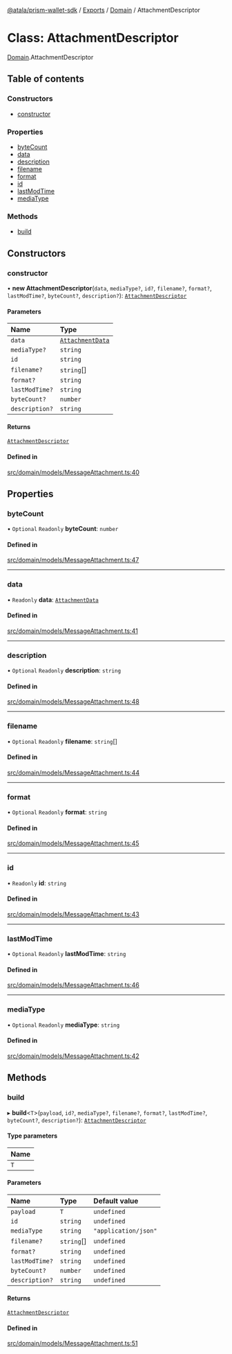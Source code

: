 [@atala/prism-wallet-sdk](../README.md) / [Exports](../modules.md) / [Domain](../modules/Domain.md) / AttachmentDescriptor

# Class: AttachmentDescriptor

[Domain](../modules/Domain.md).AttachmentDescriptor

## Table of contents

### Constructors

- [constructor](Domain.AttachmentDescriptor.md#constructor)

### Properties

- [byteCount](Domain.AttachmentDescriptor.md#bytecount)
- [data](Domain.AttachmentDescriptor.md#data)
- [description](Domain.AttachmentDescriptor.md#description)
- [filename](Domain.AttachmentDescriptor.md#filename)
- [format](Domain.AttachmentDescriptor.md#format)
- [id](Domain.AttachmentDescriptor.md#id)
- [lastModTime](Domain.AttachmentDescriptor.md#lastmodtime)
- [mediaType](Domain.AttachmentDescriptor.md#mediatype)

### Methods

- [build](Domain.AttachmentDescriptor.md#build)

## Constructors

### constructor

• **new AttachmentDescriptor**(`data`, `mediaType?`, `id?`, `filename?`, `format?`, `lastModTime?`, `byteCount?`, `description?`): [`AttachmentDescriptor`](Domain.AttachmentDescriptor.md)

#### Parameters

| Name | Type |
| :------ | :------ |
| `data` | [`AttachmentData`](../modules/Domain.md#attachmentdata) |
| `mediaType?` | `string` |
| `id` | `string` |
| `filename?` | `string`[] |
| `format?` | `string` |
| `lastModTime?` | `string` |
| `byteCount?` | `number` |
| `description?` | `string` |

#### Returns

[`AttachmentDescriptor`](Domain.AttachmentDescriptor.md)

#### Defined in

[src/domain/models/MessageAttachment.ts:40](https://github.com/input-output-hk/atala-prism-wallet-sdk-ts/blob/47ec1c8/src/domain/models/MessageAttachment.ts#L40)

## Properties

### byteCount

• `Optional` `Readonly` **byteCount**: `number`

#### Defined in

[src/domain/models/MessageAttachment.ts:47](https://github.com/input-output-hk/atala-prism-wallet-sdk-ts/blob/47ec1c8/src/domain/models/MessageAttachment.ts#L47)

___

### data

• `Readonly` **data**: [`AttachmentData`](../modules/Domain.md#attachmentdata)

#### Defined in

[src/domain/models/MessageAttachment.ts:41](https://github.com/input-output-hk/atala-prism-wallet-sdk-ts/blob/47ec1c8/src/domain/models/MessageAttachment.ts#L41)

___

### description

• `Optional` `Readonly` **description**: `string`

#### Defined in

[src/domain/models/MessageAttachment.ts:48](https://github.com/input-output-hk/atala-prism-wallet-sdk-ts/blob/47ec1c8/src/domain/models/MessageAttachment.ts#L48)

___

### filename

• `Optional` `Readonly` **filename**: `string`[]

#### Defined in

[src/domain/models/MessageAttachment.ts:44](https://github.com/input-output-hk/atala-prism-wallet-sdk-ts/blob/47ec1c8/src/domain/models/MessageAttachment.ts#L44)

___

### format

• `Optional` `Readonly` **format**: `string`

#### Defined in

[src/domain/models/MessageAttachment.ts:45](https://github.com/input-output-hk/atala-prism-wallet-sdk-ts/blob/47ec1c8/src/domain/models/MessageAttachment.ts#L45)

___

### id

• `Readonly` **id**: `string`

#### Defined in

[src/domain/models/MessageAttachment.ts:43](https://github.com/input-output-hk/atala-prism-wallet-sdk-ts/blob/47ec1c8/src/domain/models/MessageAttachment.ts#L43)

___

### lastModTime

• `Optional` `Readonly` **lastModTime**: `string`

#### Defined in

[src/domain/models/MessageAttachment.ts:46](https://github.com/input-output-hk/atala-prism-wallet-sdk-ts/blob/47ec1c8/src/domain/models/MessageAttachment.ts#L46)

___

### mediaType

• `Optional` `Readonly` **mediaType**: `string`

#### Defined in

[src/domain/models/MessageAttachment.ts:42](https://github.com/input-output-hk/atala-prism-wallet-sdk-ts/blob/47ec1c8/src/domain/models/MessageAttachment.ts#L42)

## Methods

### build

▸ **build**\<`T`\>(`payload`, `id?`, `mediaType?`, `filename?`, `format?`, `lastModTime?`, `byteCount?`, `description?`): [`AttachmentDescriptor`](Domain.AttachmentDescriptor.md)

#### Type parameters

| Name |
| :------ |
| `T` |

#### Parameters

| Name | Type | Default value |
| :------ | :------ | :------ |
| `payload` | `T` | `undefined` |
| `id` | `string` | `undefined` |
| `mediaType` | `string` | `"application/json"` |
| `filename?` | `string`[] | `undefined` |
| `format?` | `string` | `undefined` |
| `lastModTime?` | `string` | `undefined` |
| `byteCount?` | `number` | `undefined` |
| `description?` | `string` | `undefined` |

#### Returns

[`AttachmentDescriptor`](Domain.AttachmentDescriptor.md)

#### Defined in

[src/domain/models/MessageAttachment.ts:51](https://github.com/input-output-hk/atala-prism-wallet-sdk-ts/blob/47ec1c8/src/domain/models/MessageAttachment.ts#L51)
